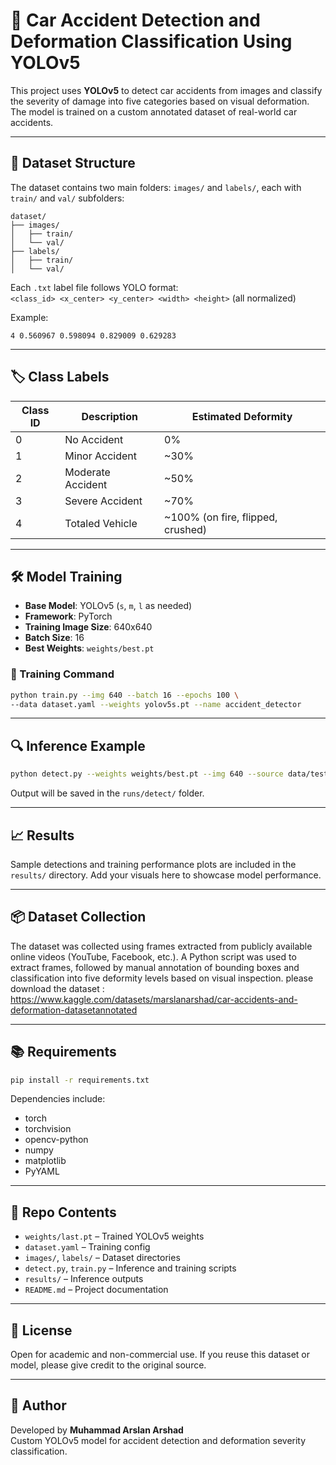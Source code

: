 # 🚗 Car Accident Detection and Deformation Classification Using YOLOv5

This project uses **YOLOv5** to detect car accidents from images and classify the severity of damage into five categories based on visual deformation. The model is trained on a custom annotated dataset of real-world car accidents.

---

## 📂 Dataset Structure

The dataset contains two main folders: `images/` and `labels/`, each with `train/` and `val/` subfolders:

```
dataset/
├── images/
│   ├── train/
│   └── val/
├── labels/
│   ├── train/
│   └── val/
```

Each `.txt` label file follows YOLO format:  
`<class_id> <x_center> <y_center> <width> <height>` (all normalized)

Example:
```
4 0.560967 0.598094 0.829009 0.629283
```

---

## 🏷️ Class Labels

| Class ID | Description             | Estimated Deformity |
|----------|--------------------------|----------------------|
| 0        | No Accident              | 0%                   |
| 1        | Minor Accident           | ~30%                 |
| 2        | Moderate Accident        | ~50%                 |
| 3        | Severe Accident          | ~70%                 |
| 4        | Totaled Vehicle          | ~100% (on fire, flipped, crushed) |

---

## 🛠️ Model Training

- **Base Model**: YOLOv5 (`s`, `m`, `l` as needed)
- **Framework**: PyTorch
- **Training Image Size**: 640x640
- **Batch Size**: 16
- **Best Weights**: `weights/best.pt`

### 🔧 Training Command

```bash
python train.py --img 640 --batch 16 --epochs 100 \
--data dataset.yaml --weights yolov5s.pt --name accident_detector
```

---

## 🔍 Inference Example

```bash
python detect.py --weights weights/best.pt --img 640 --source data/test_image.jpg
```

Output will be saved in the `runs/detect/` folder.

---

## 📈 Results

Sample detections and training performance plots are included in the `results/` directory. Add your visuals here to showcase model performance.

---

## 📦 Dataset Collection

The dataset was collected using frames extracted from publicly available online videos (YouTube, Facebook, etc.). A Python script was used to extract frames, followed by manual annotation of bounding boxes and classification into five deformity levels based on visual inspection.
please download the dataset :
https://www.kaggle.com/datasets/marslanarshad/car-accidents-and-deformation-datasetannotated

---

## 📚 Requirements

```bash
pip install -r requirements.txt
```

Dependencies include:
- torch
- torchvision
- opencv-python
- numpy
- matplotlib
- PyYAML

---

## 📁 Repo Contents

- `weights/last.pt` – Trained YOLOv5 weights
- `dataset.yaml` – Training config
- `images/`, `labels/` – Dataset directories
- `detect.py`, `train.py` – Inference and training scripts
- `results/` – Inference outputs
- `README.md` – Project documentation

---

## 📜 License

Open for academic and non-commercial use. If you reuse this dataset or model, please give credit to the original source.

---

## 👤 Author

Developed by **Muhammad Arslan Arshad**  
Custom YOLOv5 model for accident detection and deformation severity classification.
